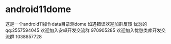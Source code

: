 # android11dome
这是一个android11操作data目录测dome
如遇错误欢迎加群反馈
忧愁的qq:2557594045
欢迎加入安卓开发交流群 970905285
欢迎加入忧愁类库开发交流群 1038857728

